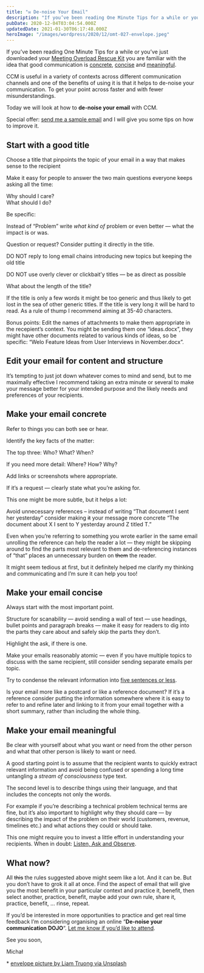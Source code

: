 ```yaml
---
title: "✉️ De-noise Your Email"
description: "If you’ve been reading One Minute Tips for a while or you’ve just downloaded your Meeting Overload Rescue Kit you are familiar with the idea that good communication is concrete, concise and meaning..."
pubDate: 2020-12-04T03:04:54.000Z
updatedDate: 2021-01-30T06:17:48.000Z
heroImage: "/images/wordpress/2020/12/omt-027-envelope.jpeg"
---
```

If you’ve been reading One Minute Tips for a while or
you’ve just downloaded your
[Meeting Overload Rescue Kit](https://pages.fluidcircle.net/mork?ref=localhost)
you are familiar with the idea that good communication is
[concrete](https://fluidcircle.net/2020/10/15/make-your-communication-concrete/?ref=localhost),
[concise](https://fluidcircle.net/2020/10/20/make-your-communication-concise/?ref=localhost)
and
[meaningful](https://fluidcircle.net/2020/10/22/meaningful/?ref=localhost).

CCM is useful in a variety of contexts across different
communication channels and one of the benefits of using it is
that it helps to de-noise your communication. To get your point
across faster and with fewer misunderstandings.

Today we will look at how to
**de-noise your email** with CCM.

Special offer:
[send me a sample email](mailto:michal@fluidcircle.net)
and I will give you some tips on how to improve it.

## Start with a good title

Choose a title that pinpoints the topic of your email in a way
that makes sense to the recipient

Make it easy for people to answer the two main questions
everyone keeps asking all the time:

Why should I care?  
What should I do?

Be specific:

Instead of “Problem” write
*what kind of* problem or even better — what the impact
is or was.

Question or request? Consider putting it directly in the title.

DO NOT reply to long email chains introducing new topics but
keeping the old title

DO NOT use overly clever or clickbait’y titles — be as
direct as possible

What about the length of the title?

If the title is only a few words it might be too generic and
thus likely to get lost in the sea of other generic titles. If
the title is very long it will be hard to read. As a rule of
thump I recommend aiming at 35-40 characters.

Bonus points: Edit the names of attachments to make them
appropriate in the recepient’s context. You might be
sending them one “ideas.docx”, they might have other
documents related to various kinds of ideas, so be specific:
“Welo Feature Ideas from User Interviews in
November.docx”.

## Edit your email for content and structure

It’s tempting to just jot down whatever comes to mind and
send, but to me maximally effective I recommend taking an extra
minute or several to make your message better for your intended
purpose and the likely needs and preferences of your recipients.

## Make your email concrete

Refer to things you can both see or hear.

Identify the key facts of the matter:

The top three: Who? What? When?

If you need more detail: Where? How? Why?

Add links or screenshots where appropriate.

If it’s a request — clearly state what you’re asking
for.

This one might be more subtle, but it helps a lot:

Avoid unnecessary references – instead of writing “That
document I sent her yesterday” consider making
~~it~~ your message more concrete “The document about X
I sent to Y yesterday around Z titled T.”

Even when you’re referring to something you wrote earlier
in the same email unrolling the reference can help the reader a
lot — they might be skipping around to find the parts most
relevant to them and de-referencing instances of
“that” places an unnecessary burden on
~~them~~ the reader.

It might seem tedious at first, but it definitely helped me
clarify my thinking and communicating and I’m sure it can
help you too!

## Make your email concise

Always start with the most important point.

Structure for scanability — avoid sending a wall of text — use
headings, bullet points and paragraph breaks — make it easy for
readers to dig into the parts they care about and safely skip
the parts they don’t.

Highlight the ask, if there is one.

Make your emails reasonably atomic — even if you have multiple
topics to discuss with the same recipient, still consider
sending separate emails per topic.

Try to condense the relevant information into
[five sentences or less](http://five.sentenc.es/?ref=localhost).

Is your email more like a postcard or like a reference document?
If it’s a reference consider putting the information
somewhere where it is easy to refer to and refine later and
linking to it from your email together with a short summary,
rather than including the whole thing.

## Make your email meaningful

Be clear with yourself about what you want or need from the
other person and what that other person is likely to want or
need.

A good starting point is to assume that the recipient wants to
quickly extract relevant information and avoid being confused or
spending a long time untangling a
*stream of consciousness* type text.

The second level is to describe things using their language, and
that includes the concepts not only the words.

For example if you’re describing a technical problem
technical terms are fine, but it’s also important to
highlight why they should care — by describing the impact of the
problem on their world (customers, revenue, timelines etc.) and
what actions they could or should take.

This one might require you to invest a little effort in
understanding your recipients. When in doubt:
[Listen, Ask and Observe](https://fluidcircle.net/2020/10/22/meaningful/?ref=localhost).

## What now?

All ~~this~~ the rules suggested above might seem like a lot.
And it can be. But you don’t have to grok it all at once.
Find the aspect of email that will give you the most benefit in
your particular context and practice it, benefit, then select
another, practice, benefit, maybe add your own rule, share it,
practice, benefit, … rinse, repeat.

If you’d be interested in more opportunities to practice
and get real time feedback I’m considering organising an
online “**De-noise your communication DOJO**“.
[Let me know if you’d like to attend](mailto:michal@fluidcircle.net).

See you soon,

Michał

\*
[envelope picture by Liam Truong via Unsplash](https://unsplash.com/@liamtruong?ref=localhost)